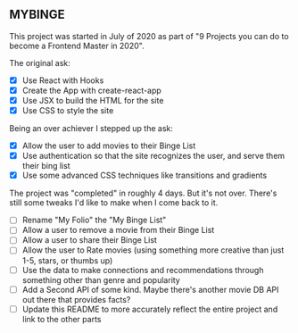 ## MYBINGE
This project was started in July of 2020 as part of "9 Projects you can do to become a Frontend Master in 2020". 

The original ask: 
- [x] Use React with Hooks
- [x] Create the App with create-react-app
- [x] Use JSX to build the HTML for the site
- [x] Use CSS to style the site

Being an over achiever I stepped up the ask: 
- [x] Allow the user to add movies to their Binge List
- [x] Use authentication so that the site recognizes the user, and serve them their bing list 
- [x] Use some advanced CSS techniques like transitions and gradients

The project was "completed" in roughly 4 days. But it's not over. There's still some tweaks I'd like to make when I come back to it. 
- [ ] Rename "My Folio" the "My Binge List" 
- [ ] Allow a user to remove a movie from their Binge List
- [ ] Allow a user to share their Binge List
- [ ] Allow the user to Rate movies (using something more creative than just 1-5, stars, or thumbs up)
- [ ] Use the data to make connections and recommendations through something other than genre and popularity 
- [ ] Add a Second API of some kind. Maybe there's another movie DB API out there that provides facts? 
- [ ] Update this README to more accurately reflect the entire project and link to the other parts
